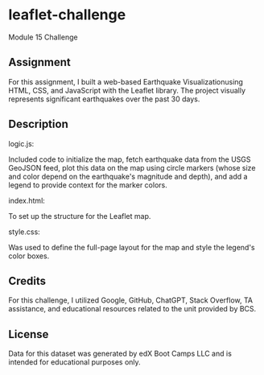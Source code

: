 # leaflet-challenge
Module 15 Challenge 


## Assignment
For this assignment, I built a web-based Earthquake Visualizationusing HTML, CSS, and JavaScript with the Leaflet library. The project visually represents significant earthquakes over the past 30 days.

## Description 

logic.js:

Included code to initialize the map, fetch earthquake data from the USGS GeoJSON feed, plot this data on the map using circle markers (whose size and color depend on the earthquake's magnitude and depth), and add a legend to provide context for the marker colors.

index.html:

To set up the structure for the Leaflet map.

style.css:

Was used to define the full-page layout for the map and style the legend's color boxes. 


## Credits
For this challenge, I utilized Google, GitHub, ChatGPT, Stack Overflow, TA assistance, and educational resources related to the unit provided by BCS.

## License
Data for this dataset was generated by edX Boot Camps LLC and is intended for educational purposes only.
